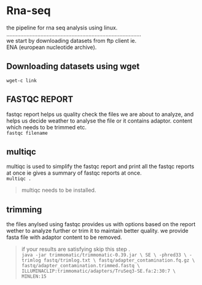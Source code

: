 # Rna-seq
the pipeline for  rna seq analysis using linux.  
.......................................................................................<br>
we start by downloading datasets from ftp client ie.<br> ENA (european nucleotide archive).<br>
## Downloading datasets using wget
`wget-c link`<br>
## FASTQC REPORT
fastqc report helps us quality check the files we are about to analyze, and helps us decide weather to analyse the file or it contains adaptor.
content which needs to be trimmed etc.<br>
`fastqc filename`<br>
## multiqc
multiqc is used to simplify the fastqc report and print all the fastqc reports at once ie gives a summary of fastqc reports at once.<br>
`multiqc .`<br>
>multiqc needs to be installed.<br>
## trimming
the files anylsed using fastqc provides us with options based on the report wether to analyze further or trim it to maintain better quality.
we provide fasta file with adaptor content to be removed.<br>
>if your results are satisfying skip this step .<br>
`java -jar trimmomatic/trimmomatic-0.39.jar \
    SE \
    -phred33 \
    -trimlog fastq/trimlog.txt \
    fastq/adapter_contamination.fq.gz \
    fastq/adapter_contamination.trimmed.fastq \
    ILLUMINACLIP:trimmomatic/adapters/TruSeq3-SE.fa:2:30:7 \
    MINLEN:15`
